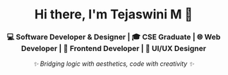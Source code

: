 <h1 align="center">Hi there, I'm Tejaswini M 👋</h1>

<h3 align="center">
💻 Software Developer & Designer | 🎓 CSE Graduate | 🌐 Web Developer | 🎨 Frontend Developer | 🧠 UI/UX Designer
</h3>

<p align="center"><i>✨ Bridging logic with aesthetics, code with creativity ✨</i></p>
